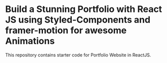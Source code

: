 # Build a Stunning Portfolio with React JS using Styled-Components and framer-motion for awesome Animations

This repository contains starter code for Portfolio Website in ReactJS. <br />
